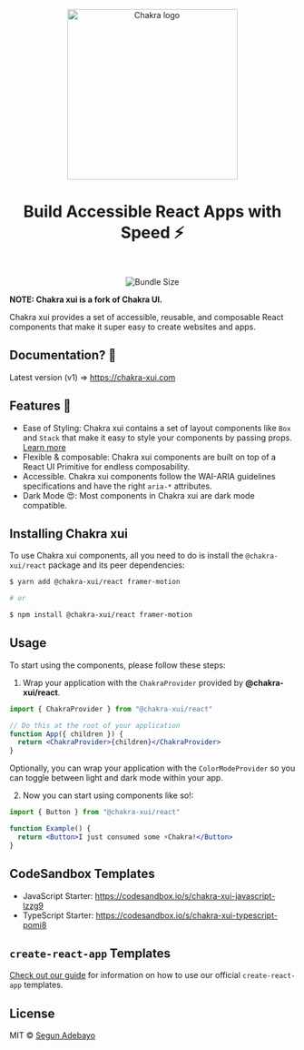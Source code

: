 <p align="center">
  <a href="https://github.com/chakra-xui/chakra-xui">
    <img src="https://github.com/chakra-xui/chakra-xui/blob/master/logo/logo-colored@2x.png?raw=true" alt="Chakra logo" width="300" />
  </a>
</p>

<h1 align="center">Build Accessible React Apps with Speed ⚡️</h1>

<br>

<p align="center">
  <img alt="Bundle Size" src="https://badgen.net/bundlephobia/minzip/@chakra-xui/react"/>
</p>

**NOTE: Chakra xui is a fork of Chakra UI.**

Chakra xui provides a set of accessible, reusable, and composable React
components that make it super easy to create websites and apps.

## Documentation? 📝

Latest version (v1) => https://chakra-xui.com

## Features 🚀

- Ease of Styling: Chakra xui contains a set of layout components like `Box` and
  `Stack` that make it easy to style your components by passing props.
  [Learn more](https://chakra-xui.com/style-props)
- Flexible & composable: Chakra xui components are built on top of a React UI
  Primitive for endless composability.
- Accessible. Chakra xui components follow the WAI-ARIA guidelines
  specifications and have the right `aria-*` attributes.
- Dark Mode 😍: Most components in Chakra xui are dark mode compatible.

## Installing Chakra xui

To use Chakra xui components, all you need to do is install the
`@chakra-xui/react` package and its peer dependencies:

```sh
$ yarn add @chakra-xui/react framer-motion

# or

$ npm install @chakra-xui/react framer-motion
```

## Usage

To start using the components, please follow these steps:

1. Wrap your application with the `ChakraProvider` provided by
   **@chakra-xui/react**.

```jsx
import { ChakraProvider } from "@chakra-xui/react"

// Do this at the root of your application
function App({ children }) {
  return <ChakraProvider>{children}</ChakraProvider>
}
```

Optionally, you can wrap your application with the `ColorModeProvider` so you
can toggle between light and dark mode within your app.

2. Now you can start using components like so!:

```jsx
import { Button } from "@chakra-xui/react"

function Example() {
  return <Button>I just consumed some ⚡️Chakra!</Button>
}
```

## CodeSandbox Templates

- JavaScript Starter: https://codesandbox.io/s/chakra-xui-javascript-lzzg9
- TypeScript Starter: https://codesandbox.io/s/chakra-xui-typescript-pomi8

## `create-react-app` Templates

[Check out our guide](https://chakra-xui.com/guides/integrations/with-cra) for
information on how to use our official `create-react-app` templates.

## License

MIT © [Segun Adebayo](https://github.com/segunadebayo)
